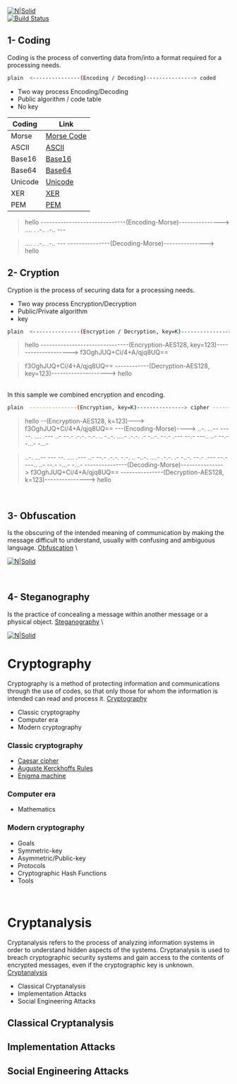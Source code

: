 [![N|Solid](https://cldup.com/dTxpPi9lDf.thumb.png)](https://nodesource.com/products/nsolid) \
[![Build Status](https://travis-ci.org/joemccann/dillinger.svg?branch=master)](https://travis-ci.org/joemccann/dillinger)

## 1- Coding

Coding is the process of converting data from/into a format required for a processing needs.
```sh
plain  <---------------(Encoding / Decoding)---------------> coded
```
- Two way process Encoding/Decoding
- Public algorithm / code table
- No key

| Coding | Link |
| ------ | ------ |
| Morse | [Morse Code][Morse] |
| ASCII | [ASCII][ASCII] |
| Base16 | [Base16][Base16] |
| Base64 | [Base64][Base64] |
| Unicode | [Unicode][Unicode] |
| XER | [XER][XER] |
| PEM | [PEM][PEM] |

>hello ------------------------------(Encoding-Morse)---------------> .... . .-.. .-.. ---

>.... . .-.. .-.. --- ---------------(Decoding-Morse)---------------> hello

## 2- Cryption

Cryption is the process of securing data for a processing needs.

- Two way process Encryption/Decryption
- Public/Private algorithm
- key

```sh
plain  <---------------(Encryption / Decryption, key=K)---------------> cipher
```
> hello -------------------------------(Encryption-AES128, key=123)--------------------> f3OghJUQ+Ci/4+A/qjq8UQ==

> f3OghJUQ+Ci/4+A/qjq8UQ== ------------(Decryption-AES128, key=123)--------------------> hello

<br/>
In this sample we combined encryption and encoding.

```sh
plain  ---------------(Encryption, key=K)---------------> cipher ---------------(Encoding)---------------> cipher-coded
```
> hello --(Encryption-AES128, k=123)---> f3OghJUQ+Ci/4+A/qjq8UQ== ---(Encoding-Morse)----> ..-. ...-- --- --. .... .--- ..- --.- .-.-. -.-. .. -..-. ....- .-.-. .- -..-. --.- .--- --.- ---.. ..- --.- -...- -...-

> ..-. ...-- --- --. .... .--- ..- --.- .-.-. -.-. .. -..-. ....- .-.-. .- -..-. --.- .--- --.- ---.. ..- --.- -...- -...- ---------------(Decoding-Morse)---------------> f3OghJUQ+Ci/4+A/qjq8UQ== ---------------(Decryption-AES128, k=123)---------------> hello

<br/>

## 3- Obfuscation
Is the obscuring of the intended meaning of communication by making the message difficult to understand, 
usually with confusing and ambiguous language. [Obfuscation] \

[![N|Solid](https://www.researchgate.net/publication/355766908/figure/fig1/AS:1084603708256256@1635601083234/A-sample-image-of-Bangladeshi-handwritten-prescription.jpg)](https://www.researchgate.net/figure/A-sample-image-of-Bangladeshi-handwritten-prescription_fig1_355766908/)

<br/>

## 4- Steganography
Is the practice of concealing a message within another message or a physical object. [Steganography] \

[![N|Solid](https://cdn-faoci.nitrocdn.com/loSYgxUOACKTsMzFyjJoiIgMdpOxosmc/assets/static/optimized/rev-f9fd627/wp-content/uploads/2019/08/stego_images.jpg)](https://www.securityondemand.com/detecting-steganography-in-your-soc/)

<b1/>

# Cryptography
Cryptography is a method of protecting information and communications through the use of codes, 
so that only those for whom the information is intended can read and process it. [Cryptography]

   - Classic cryptography
   - Computer era
   - Modern cryptography

### Classic cryptography
   - [Caesar cipher]
   - [Auguste Kerckhoffs Rules]
   - [Enigma machine]

### Computer era
   - Mathematics   

### Modern cryptography
   - Goals
   - Symmetric-key
   - Asymmetric/Public-key
   - Protocols
   - Cryptographic Hash Functions
   - Tools

<br/>

# Cryptanalysis
Cryptanalysis refers to the process of analyzing information systems in order to understand hidden aspects of the systems. 
Cryptanalysis is used to breach cryptographic security systems and gain access to the contents of encrypted messages, 
even if the cryptographic key is unknown. [Cryptanalysis]

   - Classical Cryptanalysis
   - Implementation Attacks
   - Social Engineering Attacks

## Classical Cryptanalysis
## Implementation Attacks
## Social Engineering Attacks

[//]: # (These are reference links used in the body of this note and get stripped out when the markdown processor does its job. There is no need to format nicely because it shouldn't be seen.)
   [Cryptography]: <https://en.wikipedia.org/wiki/Cryptography>
   [Cryptanalysis]: <https://en.wikipedia.org/wiki/Cryptanalysis>

   [Morse]: <https://en.wikipedia.org/wiki/Morse_code>
   [ASCII]: <https://en.wikipedia.org/wiki/ASCII>
   [Base16]: <https://en.wikipedia.org/wiki/Base16>
   [Base64]: <https://en.wikipedia.org/wiki/Base64>
   [Unicode]: <https://en.wikipedia.org/wiki/Unicode>
   [XER]: <https://en.wikipedia.org/wiki/ASN.1>
   [PEM]: <https://en.wikipedia.org/wiki/Privacy-Enhanced_Mail>

   [Caesar cipher]: <https://en.wikipedia.org/wiki/Caesar_cipher>
   [Auguste Kerckhoffs Rules]: <https://en.wikipedia.org/wiki/Auguste_Kerckhoffs>
   [Enigma machine]: <https://en.wikipedia.org/wiki/Enigma_machine>

   [Steganography]: <https://en.wikipedia.org/wiki/Steganography>
   [Obfuscation]: <https://en.wikipedia.org/wiki/Obfuscation>